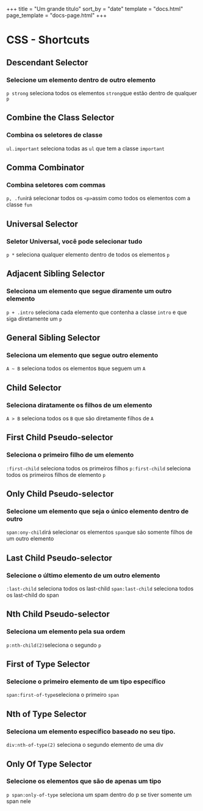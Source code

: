 +++
title = "Um grande titulo"
sort_by = "date"
template = "docs.html"
page_template = "docs-page.html"
+++

# CSS - Shortcuts

## Descendant Selector
### Selecione um elemento dentro de outro elemento
`p strong` seleciona todos os elementos `strong`que estão dentro de qualquer `p`

## Combine the Class Selector
### Combina os seletores de classe
`ul.important` seleciona todas as `ul` que tem a classe `important`

## Comma Combinator
### Combina seletores com commas
`p, .fun`irá selecionar todos os `<p>`assim como todos os elementos com a classe `fun`

## Universal Selector
### Seletor Universal, você pode selecionar tudo
`p *` seleciona qualquer elemento dentro de todos os elementos `p`

## Adjacent Sibling Selector
### Seleciona um elemento que segue diramente um outro elemento
`p + .intro` seleciona cada elemento que contenha a classe `intro` e que siga diretamente um `p`

## General Sibling Selector
### Seleciona um elemento que segue outro elemento
`A ~ B` seleciona todos os elementos `B`que seguem um `A`

## Child Selector
### Seleciona diratamente os filhos de um elemento
`A > B` seleciona todos os `B` que são diretamente filhos de `A`

## First Child Pseudo-selector
### Seleciona o primeiro filho de um elemento
`:first-child` seleciona todos os primeiros filhos
`p:first-child` seleciona todos os primeiros filhos de elemento `p`

## Only Child Pseudo-selector
### Selecione um elemento que seja o único elemento dentro de outro
`span:ony-child`irá selecionar os elementos `span`que são somente filhos de um outro elemento

## Last Child Pseudo-selector
### Selecione o último elemento de um outro elemento
`:last-child` seleciona todos os last-child
`span:last-child` seleciona todos os last-child do span

## Nth Child Pseudo-selector
### Seleciona um elemento pela sua ordem
`p:nth-child(2)`seleciona o segundo `p`

## First of Type Selector
### Selecione o primeiro elemento de um tipo específico
`span:first-of-type`seleciona o primeiro `span`

## Nth of Type Selector
### Seleciona um elemento específico baseado no seu tipo.
`div:nth-of-type(2)` seleciona o segundo elemento de uma div

## Only Of Type Selector
### Selecione os elementos que são de apenas um tipo
`p span:only-of-type` seleciona um spam dentro do p se tiver somente um span nele
